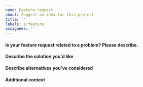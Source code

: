 ```yaml
---
name: Feature request
about: Suggest an idea for this project
title: ''
labels: a:feature
assignees: ''
---
```


<!--
Requesting a support for a new/missing API endpoint?
----------------------------------------------------
The implementation for specific API is automatically generated from the
definitions in https://github.com/GW2ToolBelt/api-generator. Please check the
issue tracker of that repository and request endpoints there. If a new endpoint
is was added there, it will be included in the next GW2APIClient feature
release.

Requesting a feature?
----------------
This is the right place! Please fill in the information as requested below, but
keep in mind that this is only a template and feel free to adapt it where
necessary. :)
-->

#### Is your feature request related to a problem? Please describe.
<!-- A clear and concise description of what the problem is. Ex. I'm always frustrated when [...] -->

#### Describe the solution you'd like
<!-- A clear and concise description of what you want to happen. -->

#### Describe alternatives you've considered
<!-- A clear and concise description of any alternative solutions or features you've considered. -->

#### Additional context
<!-- Add any other context or screenshots about the feature request here. -->